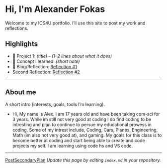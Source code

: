 # Hi, I'm Alexander Fokas
Welcome to my ICS4U portfolio. I’ll use this site to post my work and reflections.

## Highlights
- 🔧 Project 1: *(title)* – *(1–2 lines about what it does)*
- 🧠 Concept I learned: *(short note)*
- 📝 Blog/Reflection: [Reflection #1](./posts/first_reflection.md)
- Second Reflection: [Reflection #2](./posts/Second_Reflection.md)
---
## About me
A short intro (interests, goals, tools I’m learning).
- Hi, My name is Alex. I am 17 years old and have been taking com-sci for 3 years. While im still not very good at coding I do find coding to be intresting and plan to continue to persue my educational prowess in coding. Some of my intrest include, Coding, Cars, Planes, Engineering, Math (im also not very good at), and gaming. My goals for this class is to become better at coding and start being able to create and code projects my self. I am learning using code hs and VS code.  
---
[PostSecondaryPlan](./assets/PostSecondaryPlan.md)
*Update this page by editing `index.md` in your repository.*

